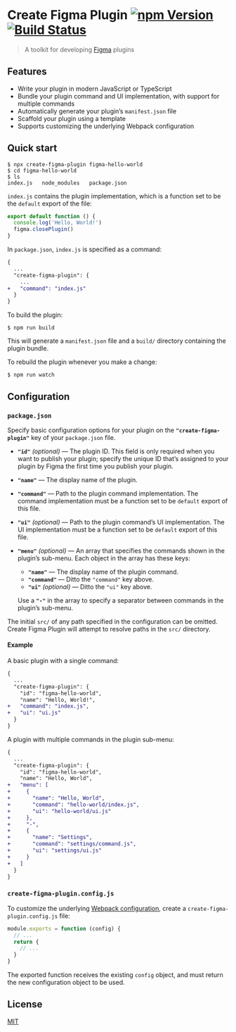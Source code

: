 # Create Figma Plugin [![npm Version](https://img.shields.io/npm/v/create-figma-plugin.svg)](https://www.npmjs.com/package/create-figma-plugin) [![Build Status](https://img.shields.io/travis/yuanqing/create-figma-plugin.svg)](https://travis-ci.org/yuanqing/create-figma-plugin)

> A toolkit for developing [Figma](https://figma.com) plugins

## Features

- Write your plugin in modern JavaScript or TypeScript
- Bundle your plugin command and UI implementation, with support for multiple commands
- Automatically generate your plugin’s `manifest.json` file
- Scaffold your plugin using a template
- Supports customizing the underlying Webpack configuration

## Quick start

```
$ npx create-figma-plugin figma-hello-world
$ cd figma-hello-world
$ ls
index.js   node_modules   package.json
```

`index.js` contains the plugin implementation, which is a function set to be the `default` export of the file:

```js
export default function () {
  console.log('Hello, World!')
  figma.closePlugin()
}
```

In `package.json`, `index.js` is specified as a command:

```diff
{
  ...
  "create-figma-plugin": {
    ...
+   "command": "index.js"
  }
}
```

To build the plugin:

```
$ npm run build
```

This will generate a `manifest.json` file and a `build/` directory containing the plugin bundle.

To rebuild the plugin whenever you make a change:

```
$ npm run watch
```

## Configuration

### `package.json`

Specify basic configuration options for your plugin on the **`"create-figma-plugin"`** key of your `package.json` file.

- **`"id"`** *(optional)* — The plugin ID. This field is only required when you want to publish your plugin; specify the unique ID that’s assigned to your plugin by Figma the first time you publish your plugin.
- **`"name"`** — The display name of the plugin.
- **`"command"`** — Path to the plugin command implementation. The command implementation must be a function set to be `default` export of this file.
- **`"ui"`** *(optional)* — Path to the plugin command’s UI implementation. The UI implementation must be a function set to be `default` export of this file.
- **`"menu"`** *(optional)* — An array that specifies the commands shown in the plugin’s sub-menu. Each object in the array has these keys:

    - **`"name"`** — The display name of the plugin command.
    - **`"command"`** — Ditto the `"command"` key above.
    - **`"ui"`** *(optional)* — Ditto the `"ui"` key above.

    Use a **`"-"`** in the array to specify a separator between commands in the plugin’s sub-menu.

The initial `src/` of any path specified in the configuration can be omitted. Create Figma Plugin will attempt to resolve paths in the `src/` directory.

#### Example

A basic plugin with a single command:

```diff
{
  ...
  "create-figma-plugin": {
    "id": "figma-hello-world",
    "name": "Hello, World!",
+   "command": "index.js",
+   "ui": "ui.js"
  }
}
```

A plugin with multiple commands in the plugin sub-menu:

```diff
{
  ...
  "create-figma-plugin": {
    "id": "figma-hello-world",
    "name": "Hello, World",
+   "menu": [
+     {
+       "name": "Hello, World",
+       "command": "hello-world/index.js",
+       "ui": "hello-world/ui.js"
+     },
+     "-",
+     {
+       "name": "Settings",
+       "command": "settings/command.js",
+       "ui": "settings/ui.js"
+     }
+   ]
  }
}
```

### `create-figma-plugin.config.js`

To customize the underlying [Webpack configuration](https://webpack.js.org/configuration/), create a `create-figma-plugin.config.js` file:

```js
module.exports = function (config) {
  // ...
  return {
    // ...
  }
}
```

The exported function receives the existing `config` object, and must return the new configuration object to be used.

## License

[MIT](LICENSE.md)
